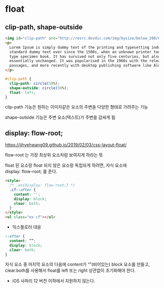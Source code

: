 # float

## clip-path, shape-outside

```html
<img id="clip-path" src="http://resrc.devdic.com/img/bysize/below_200/01.png" />
<p>
  Lorem Ipsum is simply dummy text of the printing and typesetting industry. Lorem Ipsum has been the industry's
  standard dummy text ever since the 1500s, when an unknown printer took a galley of type and scrambled it to make a
  type specimen book. It has survived not only five centuries, but also the leap into electronic typesetting, remaining
  essentially unchanged. It was popularised in the 1960s with the release of Letraset sheets containing Lorem Ipsum
  passages, and more recently with desktop publishing software like Aldus PageMaker including versions of Lorem Ipsum.
</p>
```

```css
#clip-path {
  clip-path: circle(50%);
  shape-outside: circle(50%);
  float: left;
}
```

clip-path 기능은 원하는 이미지같은 요소의 주변을 다양한 형태로 가려주는 기능

shape-outside 기능은 주변 요소(텍스트)가 주변을 감싸게 됨

## display: flow-root;

https://jihyehwang09.github.io/2019/02/03/css-layout-float/

flow-root 는 가장 최상위 요소처럼 보여지게 하라는 뜻

float 된 요소랑 float 되지 않은 요소랑 독립되게 하려면, 자식 요소에  
display: flow-root; 를 준다.

```html
<style>
  /* .ex{display: flow-root;} */
  .cf::after {
    content: '';
    display: block;
    clear: both;
  }
</style>
<ul class="ex cf"></ul>
```

- 익스플로러 대응

```css
::after {
  content: ””;
  display: block;
  clear: both;
}
```

자식 요소 중 마지막 요소의 다음에 content가 “”(비어있는) block 요소를 만들고, clear:both를 사용해서 float를 left 또는 right 상관없이 초기화해야 한다.

- iOS 사파리 12 버전 이하에서 지원하지 않는다.
